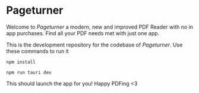 # Pageturner 

Welcome to *Pageturner* a modern, new and improved PDF Reader with no in app purchases. Find all your PDF needs met with just one app.

This is the development repository for the codebase of *Pageturner*. Use these commands to run it 

```shell
npm install 

npm run tauri dev 
```

This should launch the app for you! Happy PDFing <3
